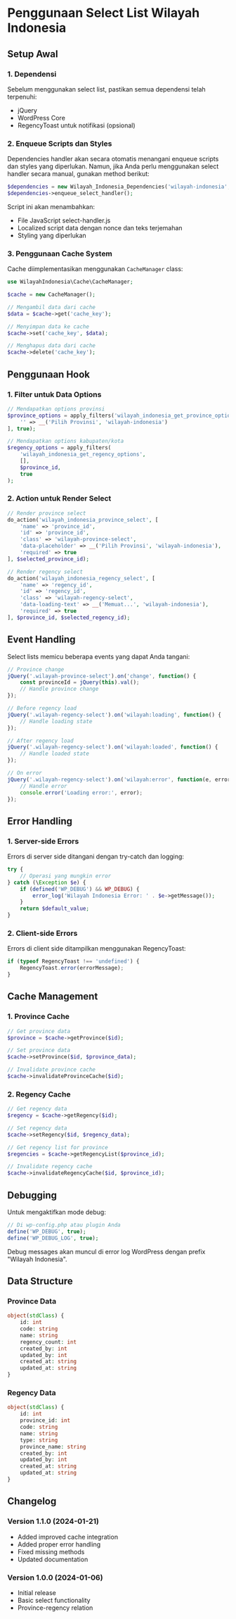 # Penggunaan Select List Wilayah Indonesia

## Setup Awal

### 1. Dependensi
Sebelum menggunakan select list, pastikan semua dependensi telah terpenuhi:

- jQuery
- WordPress Core
- RegencyToast untuk notifikasi (opsional)

### 2. Enqueue Scripts dan Styles

Dependencies handler akan secara otomatis menangani enqueue scripts dan styles yang diperlukan. Namun, jika Anda perlu menggunakan select handler secara manual, gunakan method berikut:

```php
$dependencies = new Wilayah_Indonesia_Dependencies('wilayah-indonesia', WILAYAH_INDONESIA_VERSION);
$dependencies->enqueue_select_handler();
```

Script ini akan menambahkan:
- File JavaScript select-handler.js
- Localized script data dengan nonce dan teks terjemahan
- Styling yang diperlukan

### 3. Penggunaan Cache System

Cache diimplementasikan menggunakan `CacheManager` class:

```php
use WilayahIndonesia\Cache\CacheManager;

$cache = new CacheManager();

// Mengambil data dari cache
$data = $cache->get('cache_key');

// Menyimpan data ke cache
$cache->set('cache_key', $data);

// Menghapus data dari cache
$cache->delete('cache_key');
```

## Penggunaan Hook

### 1. Filter untuk Data Options

```php
// Mendapatkan options provinsi
$province_options = apply_filters('wilayah_indonesia_get_province_options', [
    '' => __('Pilih Provinsi', 'wilayah-indonesia')
], true);

// Mendapatkan options kabupaten/kota
$regency_options = apply_filters(
    'wilayah_indonesia_get_regency_options',
    [],
    $province_id,
    true
);
```

### 2. Action untuk Render Select

```php
// Render province select
do_action('wilayah_indonesia_province_select', [
    'name' => 'province_id',
    'id' => 'province_id',
    'class' => 'wilayah-province-select',
    'data-placeholder' => __('Pilih Provinsi', 'wilayah-indonesia'),
    'required' => true
], $selected_province_id);

// Render regency select
do_action('wilayah_indonesia_regency_select', [
    'name' => 'regency_id',
    'id' => 'regency_id',
    'class' => 'wilayah-regency-select',
    'data-loading-text' => __('Memuat...', 'wilayah-indonesia'),
    'required' => true
], $province_id, $selected_regency_id);
```

## Event Handling

Select lists memicu beberapa events yang dapat Anda tangani:

```javascript
// Province change
jQuery('.wilayah-province-select').on('change', function() {
    const provinceId = jQuery(this).val();
    // Handle province change
});

// Before regency load
jQuery('.wilayah-regency-select').on('wilayah:loading', function() {
    // Handle loading state
});

// After regency load
jQuery('.wilayah-regency-select').on('wilayah:loaded', function() {
    // Handle loaded state
});

// On error
jQuery('.wilayah-regency-select').on('wilayah:error', function(e, error) {
    // Handle error
    console.error('Loading error:', error);
});
```

## Error Handling

### 1. Server-side Errors

Errors di server side ditangani dengan try-catch dan logging:

```php
try {
    // Operasi yang mungkin error
} catch (\Exception $e) {
    if (defined('WP_DEBUG') && WP_DEBUG) {
        error_log('Wilayah Indonesia Error: ' . $e->getMessage());
    }
    return $default_value;
}
```

### 2. Client-side Errors

Errors di client side ditampilkan menggunakan RegencyToast:

```javascript
if (typeof RegencyToast !== 'undefined') {
    RegencyToast.error(errorMessage);
}
```

## Cache Management

### 1. Province Cache

```php
// Get province data
$province = $cache->getProvince($id);

// Set province data
$cache->setProvince($id, $province_data);

// Invalidate province cache
$cache->invalidateProvinceCache($id);
```

### 2. Regency Cache

```php
// Get regency data
$regency = $cache->getRegency($id);

// Set regency data
$cache->setRegency($id, $regency_data);

// Get regency list for province
$regencies = $cache->getRegencyList($province_id);

// Invalidate regency cache
$cache->invalidateRegencyCache($id, $province_id);
```

## Debugging

Untuk mengaktifkan mode debug:

```php
// Di wp-config.php atau plugin Anda
define('WP_DEBUG', true);
define('WP_DEBUG_LOG', true);
```

Debug messages akan muncul di error log WordPress dengan prefix "Wilayah Indonesia".

## Data Structure

### Province Data
```php
object(stdClass) {
    id: int
    code: string
    name: string
    regency_count: int
    created_by: int
    updated_by: int
    created_at: string
    updated_at: string
}
```

### Regency Data
```php
object(stdClass) {
    id: int
    province_id: int
    code: string
    name: string
    type: string
    province_name: string
    created_by: int
    updated_by: int
    created_at: string
    updated_at: string
}
```

## Changelog

### Version 1.1.0 (2024-01-21)
- Added improved cache integration
- Added proper error handling
- Fixed missing methods
- Updated documentation

### Version 1.0.0 (2024-01-06)
- Initial release
- Basic select functionality
- Province-regency relation
